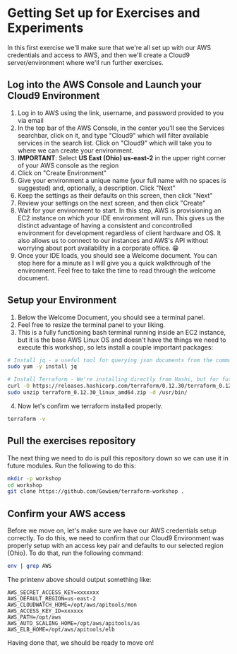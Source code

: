 # Getting Set up for Exercises and Experiments

In this first exercise we'll make sure that we're all set up with our AWS credentials and access to AWS, and then we'll
create a Cloud9 server/environment where we'll run further exercises.

## Log into the AWS Console and Launch your Cloud9 Environment

1. Log in to AWS using the link, username, and password provided to you via email
1. In the top bar of the AWS Console, in the center you'll see the Services searchbar, click on it, and type "Cloud9" which will filter available services in the search list. Click on "Cloud9" which will take you to where we can create your environment.
1. **IMPORTANT**: Select **US East (Ohio) us-east-2** in the upper right corner of your AWS console as the region
1. Click on "Create Environment"
1. Give your environment a unique name (your full name with no spaces is suggested) and, optionally, a description. Click "Next"
1. Keep the settings as their defaults on this screen, then click "Next"
1. Review your settings on the next screen, and then click "Create"
1. Wait for your environment to start. In this step, AWS is provisioning an EC2 instance on which your IDE environment will run. This gives us the distinct advantage of having a consistent and concontrolled environment for development regardless of client hardware and OS. It also allows us to connect to our instances and AWS's API without worrying about port availability in a corporate office. 😁
1. Once your IDE loads, you should see a Welcome document. You can stop here for a minute as I will give you a quick walkthrough of the environment. Feel free to take the time to read through the welcome document.


## Setup your Environment

1. Below the Welcome Document, you should see a terminal panel.
1. Feel free to resize the terminal panel to your liking.
1. This is a fully functioning bash terminal running inside an EC2 instance, but it is the base AWS Linux OS and doesn't have the things we need to execute this workshop, so lets install a couple important packages:

```bash
# Install jq - a useful tool for querying json documents from the command line.
sudo yum -y install jq

# Install Terraform - We're installing directly from Hashi, but for future usage I suggest using tfenv: https://github.com/tfutils/tfenv
curl -O https://releases.hashicorp.com/terraform/0.12.30/terraform_0.12.30_linux_amd64.zip
sudo unzip terraform_0.12.30_linux_amd64.zip -d /usr/bin/
```

4. Now let's confirm we terraform installed properly.

```bash
terraform -v
```

## Pull the exercises repository

The next thing we need to do is pull this repository down so we can use it in future modules. Run the following to do this:

```bash
mkdir -p workshop
cd workshop
git clone https://github.com/Gowiem/terraform-workshop .
```

## Confirm your AWS access

Before we move on, let's make sure we have our AWS credentials setup correctly. To do this, we need to confirm that our Cloud9 Environment was properly setup with an access key pair and defaults to our selected region (Ohio). To do that, run the following command:

```bash
env | grep AWS
```

The printenv above should output something like:
```
AWS_SECRET_ACCESS_KEY=xxxxxxx
AWS_DEFAULT_REGION=us-east-2
AWS_CLOUDWATCH_HOME=/opt/aws/apitools/mon
AWS_ACCESS_KEY_ID=xxxxxx
AWS_PATH=/opt/aws
AWS_AUTO_SCALING_HOME=/opt/aws/apitools/as
AWS_ELB_HOME=/opt/aws/apitools/elb
```

Having done that, we should be ready to move on!
